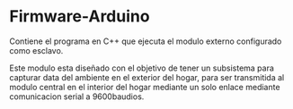 # Firmware-Arduino

Contiene el programa en C++ que ejecuta el modulo externo configurado como esclavo.

Este modulo esta diseñado con el objetivo de tener un subsistema para capturar data del ambiente en el exterior del hogar, para ser transmitida al modulo central en el interior del hogar mediante un solo enlace mediante comunicacion serial a 9600baudios.
